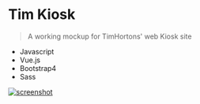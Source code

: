 # Tim Kiosk
> A working mockup for TimHortons' web Kiosk site
  - Javascript
  - Vue.js
  - Bootstrap4
  - Sass

[![screenshot](https://i.imgur.com/ChK8fXc.png)](#) 